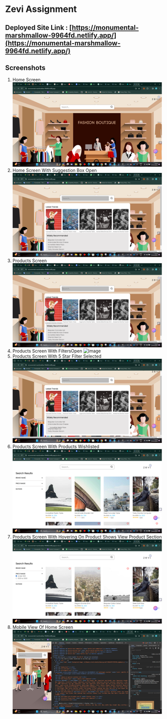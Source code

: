 # Zevi Assignment

## Deployed Site Link : [https://monumental-marshmallow-9964fd.netlify.app/](https://monumental-marshmallow-9964fd.netlify.app/)


## Screenshots

1. Home Screen
   ![image](https://github.com/kamlesh4356/Zevi_Round_01/blob/main/Screenshot%20(110).png)
2. Home Screen With Suggestion Box Open
   ![image](https://github.com/kamlesh4356/Zevi_Round_01/blob/main/Screenshot%20(111).png)
3. Products Screen
   ![image](https://github.com/kamlesh4356/Zevi_Round_01/blob/main/Screenshot%20(112).png)
4. Products Screen With FiltersOpen
   ![image](https://github.com/ayush2000mickey/zevi-assignment-ayush-kumar/assets/56113584/dd12f337-c1c8-4671-8405-de677dbb423c)
5. Products Screen With 5 Star Filter Selected
   ![image](https://github.com/kamlesh4356/Zevi_Round_01/blob/main/Screenshot%20(113).png)
6. Products Screen With Products Wishlisted
   ![image](https://github.com/kamlesh4356/Zevi_Round_01/blob/main/Screenshot%20(114).png)
7. Products Screen With Hovering On Product Shows View Product Section
   ![Screenshot ()](https://github.com/kamlesh4356/Zevi_Round_01/blob/main/Screenshot%20(115).png)
8. Mobile View Of Home Screen <br>
   ![image](https://github.com/kamlesh4356/Zevi_Round_01/blob/main/Screenshot%20(120).png)
